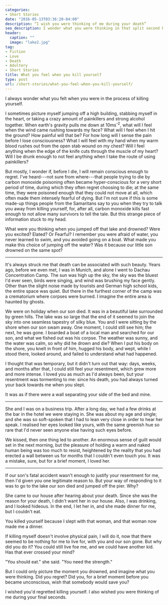 ```yaml
---
categories:
- Short Stories
date: "2016-05-13T03:36:20-04:00"
description: “I wish you were thinking of me during your death”
seo_description: I wonder what you were thinking in that split second before you became unconscious. I wish you were thinking of me.
header:
  caption: ""
  image: "lake2.jpg"
tag:
- Fiction
- Love
- Death
- Adultery
- Short Stories
title: What you feel when you kill yourself
type: post
url: /short-stories/what-you-feel-when-you-kill-yourself/
---
```

I always wonder what you felt when you were in the process of killing yourself.

I sometimes picture myself jumping off a high building, stabbing myself in the heart, or taking a crazy amount of painkillers and strong alcohol together. When earth's gravity pulls me down at 10ms<sup>-2</sup>, what will I feel when the wind came rushing towards my face? What will I feel when I hit the ground? How painful will that be? For how long will I sense the pain before I lose consciousness? What I will feel with my hand when my warm blood rushes out from the open stab wound on my chest? Will I feel anything when the edge of the knife cuts through the muscle of my heart? Will I be drunk enough to not feel anything when I take the route of using painkillers?

But mostly, I wonder if, before I die, I will remain conscious enough to regret. I've heard---not sure from where---that people trying to die by carbon monoxide poisoning often became hyper-conscious for a very short period of time, during which they often regret choosing to die; at the same time, they were poisoned enough that they could not move at all, which often made them intensely fearful of dying. But I'm not sure if this is some made-up things people from the Samaritans say to you when they try to talk you away from killing yourself, for, after all, carbon monoxide kills fast enough to not allow many survivors to tell the tale. But this strange piece of information stuck to my head.

What were you thinking when you jumped off that lake and drowned? Were you excited? Elated? Or Fearful? I remember you were afraid of water, you never learned to swim, and you avoided going on a boat. What made you make this choice of jumping off the water? Was it because our little son drowned on the same spot?

***

It's always struck me that death can be associated with such beauty. Years ago, before we even met, I was in Munich, and alone I went to Dachau Concentration Camp. The sun was high up the sky, the sky was the bluest I'd ever seen, birds were singing, and wind was brushing my face gently. Other than the slight noise made by tourists and German high school kids, the entire space was quiet. But there in the furthest corner of the camp was a crematorium where corpses were burned. I imagine the entire area is haunted by ghosts.

We were on holiday when our son died. It was in a beautiful lake surrounded by green hills. The lake was so large that the end of it seemed to join the sky into one seamless tapestry of silky blue. You and I were sitting by the shore when our son swam away. One moment, I could still see him; the next, he was gone. I boarded a boat of a local man and searched for our son, and what we fished out was his corpse. The weather was sunny, and the water was calm, so why did he drown and die? When I put his body on the shore, you knelt in front of him, hugged his body, and wept, while I stood there, looked around, and failed to understand what had happened.

I thought that was temporary, but it didn't turn out that way: days, weeks, and months after that, I could still feel your resentment, which grew more and more intense. I loved you as much as I'd always been, but your resentment was tormenting to me: since his death, you had always turned your back towards me when you slept.

It was as if there were a wall separating your side of the bed and mine.

***

She and I was on a business trip. After a long day, we had a few drinks at the bar in the hotel we were staying in. She was about my age and single; and she was so soft-spoken that I had to lean very close in order to hear her speak. I realised her eyes looked like yours, with the same greenish hue so rare that I'd never seen anyone else having such eyes before.

We kissed, then one thing led to another. An enormous sense of guilt would set in the next morning, but the pleasure of holding a warm and naked human being was too much to resist, heightened by the reality that you had erected a wall between us for months that I couldn't even touch you. It was a mistake, sure, but for a brief moment, I loved her.

***

If our son's fatal accident wasn't enough to justify your resentment for me, then I'd given you one legitimate reason to. But your way of responding to it was to go to the lake our son died and jumped off the pier. Why?

She came to our house after hearing about your death. Since she was the reason for your death, I didn't want her in our house. Also, I was drinking, and I looked hideous. In the end, I let her in, and she made dinner for me, but I couldn't eat.

You killed yourself because I slept with that woman, and that woman now made me a dinner.

If killing myself doesn't involve physical pain, I will do it, now that there seemed to be nothing for me to live for, with you and our son gone. But why did you do it? You could still live foe me, and we could have another kid. Has that ever crossed your mind?

"You should eat." she said. "You need the strength."

But I could only picture the moment you drowned, and imagine what you were thinking. Did you regret? Did you, for a brief moment before you became unconscious, wish that somebody would save you?

I wished you'd regretted killing yourself. I also wished you were thinking of me during your final seconds.
